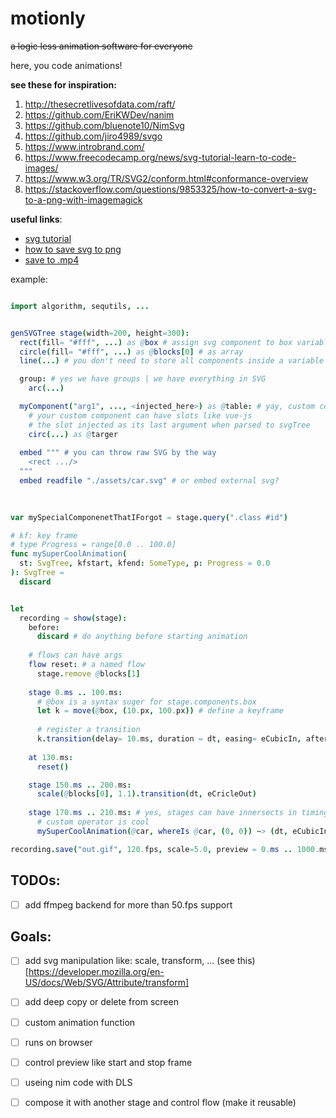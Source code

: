 # motionly
~~a logic less animation software for everyone~~

here, you code animations!

**see these for inspiration:**
1. http://thesecretlivesofdata.com/raft/
2. https://github.com/EriKWDev/nanim
3. https://github.com/bluenote10/NimSvg
4. https://github.com/jiro4989/svgo
5. https://www.introbrand.com/
6. https://www.freecodecamp.org/news/svg-tutorial-learn-to-code-images/
7. https://www.w3.org/TR/SVG2/conform.html#conformance-overview
8. https://stackoverflow.com/questions/9853325/how-to-convert-a-svg-to-a-png-with-imagemagick

**useful links**:
* [svg tutorial](http://tutorials.jenkov.com/svg/index.html)
* [how to save svg to png](https://imagemagick.org/script/command-line-processing.php)
* [save to .mp4](https://www.youtube.com/watch?v=thDma0lO0U8)

example: 
```nim

import algorithm, sequtils, ...


genSVGTree stage(width=200, height=300):
  rect(fill= "#fff", ...) as @box # assign svg component to box variable
  circle(fill= "#fff", ...) as @blocks[0] # as array
  line(...) # you don't need to store all components inside a variable

  group: # yes we have groups | we have everything in SVG
    arc(...)  

  myComponent("arg1", ..., <injected_here>) as @table: # yay, custom component
    # your custom component can have slots like vue-js
    # the slot injected as its last argument when parsed to svgTree
    circ(...) as @targer
    
  embed """ # you can throw raw SVG by the way
    <rect .../>
  """
  embed readfile "./assets/car.svg" # or embed external svg?
  

      
var mySpecialComponenetThatIForgot = stage.query(".class #id")

# kf: key frame
# type Progress = range[0.0 .. 100.0]
func mySuperCoolAnimation(
  st: SvgTree, kfstart, kfend: SomeType, p: Progress = 0.0
): SvgTree =
  discard


let 
  recording = show(stage):
    before:
      discard # do anything before starting animation
    
    # flows can have args
    flow reset: # a named flow
      stage.remove @blocks[1]
    
    stage 0.ms .. 100.ms:
      # @box is a syntax suger for stage.components.box
      let k = move(@box, (10.px, 100.px)) # define a keyframe
      
      # register a transition 
      k.transition(delay= 10.ms, duration = dt, easing= eCubicIn, after = reset)
        
    at 130.ms:
      reset()      

    stage 150.ms .. 200.ms:
      scale(@blocks[0], 1.1).transition(dt, eCricleOut)
      
    stage 170.ms .. 210.ms: # yes, stages can have innersects in timing
      # custom operator is cool
      mySuperCoolAnimation(@car, whereIs @car, (0, 0)) ~> (dt, eCubicIn) 

recording.save("out.gif", 120.fps, scale=5.0, preview = 0.ms .. 1000.ms, repeat= 1)
```

## TODOs:
* [ ] add ffmpeg backend for more than 50.fps support

## Goals:
* [ ] add svg manipulation like: scale, transform, ... (see this)[https://developer.mozilla.org/en-US/docs/Web/SVG/Attribute/transform]
* [ ] add deep copy or delete from screen
* [ ] custom animation function
* [ ] runs on browser
* [ ] control preview like start and stop frame
* [ ] useing nim code with DLS
* [ ] compose it with another stage and control flow (make it reusable)

